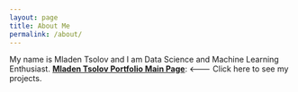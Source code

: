 ```yaml
---
layout: page
title: About Me
permalink: /about/
---
```


My name is Mladen Tsolov and I am Data Science and Machine Learning Enthusiast.  **[Mladen Tsolov Portfolio Main Page](https://mrt5010v.github.io/Fastpages-Portfolio)**: <--- Click here to see my projects.
